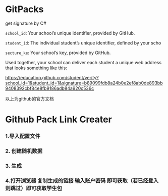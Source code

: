 # GitPacks
get signature by C#


`school_id`: Your school’s unique identifier, provided by GitHub.

`student_id`: The individual student’s unique identifier, defined by your scho

`secture_ke`: Your school’s key, provided by GitHub.

Used together, your school can deliver each student a unique web address that looks something like this:

https://education.github.com/student/verify?school_id=1&student_id=1&signature=b89099fdb8a24b0e2ef8ab0de893bb9408392cbf84e8fb9186adb84a920c536c

以上为github的官方文档
# Github Pack Link Creater

### 1.导入配置文件

### 2. 创建随机数据

### 3. 生成

### 4.打开浏览器 复制生成的链接 输入账户密码 即可获取（若已经登入 则跳过）即可获取学生包
